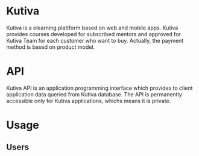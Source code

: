 # Kutiva
Kutiva is a elearning plattform based on web and mobile apps. Kutiva provides courses
developed for subscribed mentors and approved for Kutiva Team for each customer who
want to buy. Actually, the payment method is based on product model.

# API
Kutiva API is an application programming interface which provides to client application
data queried from Kutiva database. The API is permanently accessible only for Kutiva
applications, whichs means it is private.

# Usage

## Users
